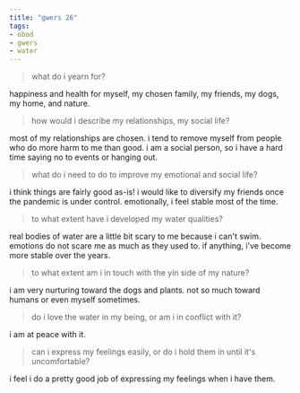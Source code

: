 ```yaml
---
title: "gwers 26"
tags:
- obod
- gwers
- water
---
```


> what do i yearn for?

happiness and health for myself, my chosen family, my friends, my dogs, my home, and nature.

> how would i describe my relationships, my social life?

most of my relationships are chosen. i tend to remove myself from people who do more harm to me than good. i am a social person, so i have a hard time saying no to events or hanging out.

> what do i need to do to improve my emotional and social life?

i think things are fairly good as-is! i would like to diversify my friends once the pandemic is under control. emotionally, i feel stable most of the time.

> to what extent have i developed my water qualities?

real bodies of water are a little bit scary to me because i can't swim. emotions do not scare me as much as they used to. if anything, i've become more stable over the years.

> to what extent am i in touch with the yin side of my nature?

i am very nurturing toward the dogs and plants. not so much toward humans or even myself sometimes.

> do i love the water in my being, or am i in conflict with it?

i am at peace with it.

> can i express my feelings easily, or do i hold them in until it's uncomfortable?

i feel i do a pretty good job of expressing my feelings when i have them.